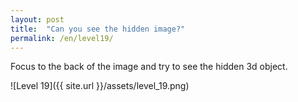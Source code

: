 ```yaml
---
layout: post
title:  "Can you see the hidden image?"
permalink: /en/level19/
---
```

Focus to the back of the image and try to see the hidden 3d object.

![Level 19]({{ site.url }}/assets/level_19.png)